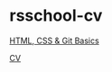 # rsschool-cv

[HTML, CSS & Git Basics](https://vitalyradionov.github.io/rsschool-cv)

[CV](https://vitalyradionov.github.io/rsschool-cv/cv)
